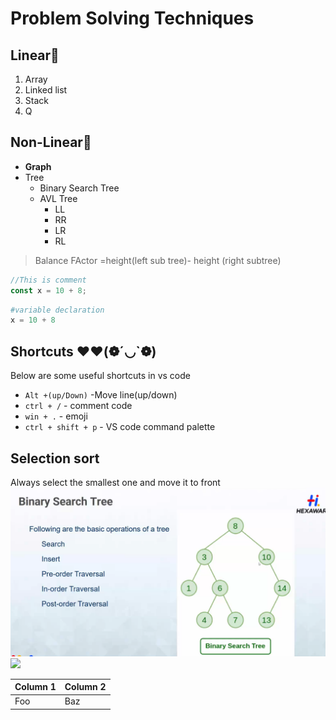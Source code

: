 # Problem Solving Techniques

## Linear🔗
1. Array
2. Linked list
3. Stack
4. Q

## Non-Linear🌳
- **Graph**
- Tree
    - Binary Search Tree
    - AVL Tree
        - LL
        - RR
        - LR
        - RL

> Balance FActor =height(left sub tree)- height (right subtree)


```js
//This is comment
const x = 10 + 8;
```
```python
#variable declaration
x = 10 + 8
```

## Shortcuts ❤️❤️(❁´◡`❁)

Below are some useful shortcuts in vs code


- `Alt +(up/Down)` -Move line(up/down)
- `ctrl + /` - comment code
- `win + .` - emoji
- `ctrl + shift + p` - VS code command palette

## Selection  sort
Always select the smallest one and move it to front
![](./Screenshot%202024-04-23%20140704.png)
![](https://tse3.mm.bing.net/th?id=OIP.HpaJpHqTw61BPS4d-_1MGwHaE7&pid=Api&P=0&h=180)

| Column 1   | Column 2 | 
| ---------- | -------- |
| Foo  | Baz      |